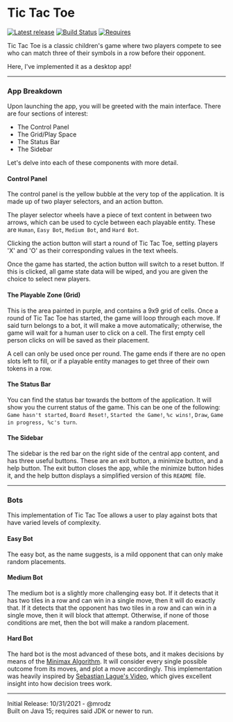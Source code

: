 # Tic Tac Toe

[![Latest release](https://img.shields.io/badge/Release-1.0.2-blue)](https://github.com/mrodz/TicTacToe-Reimagined/releases)
[![Build Status](https://img.shields.io/badge/Build-Passing-Sucess)]()
[![Requires](https://img.shields.io/badge/Requires-Java%2015+-critical)](https://java.com/en/download/)

Tic Tac Toe is a classic children's game where two players compete to see
who can match three of their symbols in a row before their opponent.  

Here, I've implemented it as a desktop app!

***

### App Breakdown
Upon launching the app, you will be greeted with the main interface. There are four
sections of interest:

* The Control Panel
* The Grid/Play Space
* The Status Bar
* The Sidebar  
  
Let's delve into each of these components with more detail.

#### Control Panel
The control panel is the yellow bubble at the very top of the application. It
is made up of two player selectors, and an action button.  
  
The player selector wheels have a piece of text content in between two arrows,
which can be used to cycle between each playable entity. These are `Human`, `Easy Bot`,
`Medium Bot`, and `Hard Bot`.  
  
Clicking the action button will start a round of Tic Tac Toe, setting players 'X' and 'O'
as their corresponding values in the text wheels.  
  
Once the game has started, the action button will switch to a reset button. If this is clicked,
all game state data will be wiped, and you are given the choice to select new players.  

#### The Playable Zone (Grid)
This is the area painted in purple, and contains a 9x9 grid of cells. Once a round of Tic Tac Toe
has started, the game will loop through each move. If said turn belongs to a bot, it will make a
move automatically; otherwise, the game will wait for a human user to click on a cell. The first 
empty cell person clicks on will be saved as their placement.  
  
A cell can only be used once per round. The game ends if there are no open slots left to fill,
or if a playable entity manages to get three of their own tokens in a row.

#### The Status Bar
You can find the status bar towards the bottom of the application. It will show you the current 
status of the game. This can be one of the following: `Game hasn't started`, `Board Reset!`,
`Started the Game!`, `%c wins!`, `Draw`, `Game in progress, %c's turn`.

#### The Sidebar
The sidebar is the red bar on the right side of the central app content, and has three useful buttons.
These are an exit button, a minimize button, and a help button. The exit button closes the app, while the
minimize button hides it, and the help button displays a simplified version of this ```README ```file.

***

### Bots
This implementation of Tic Tac Toe allows a user to play against bots that have varied levels of 
complexity.

#### Easy Bot
The easy bot, as the name suggests, is a mild opponent that can only make random placements.

#### Medium Bot
The medium bot is a slightly more challenging easy bot. If it detects that it has two tiles in a row 
and can win in a single move, then it will do exactly that. If it detects that the opponent has two 
tiles in a row and can win in a single move, then it will block that attempt. Otherwise, if none of
those conditions are met, then the bot will make a random placement.

#### Hard Bot
The hard bot is the most advanced of these bots, and it makes decisions by means of the 
[Minimax Algorithm]. It will consider every single possible outcome from its moves, and 
plot a move accordingly. This implementation was heavily inspired by [Sebastian Lague's Video],
which gives excellent insight into how decision trees work.

***

Initial Release: 10/31/2021 - @mrodz  
Built on Java 15; requires said JDK or newer to run.

<!-- Shortened Links -->
[Minimax Algorithm]: https://en.wikipedia.org/wiki/Minimax
[Sebastian Lague's Video]: https://www.youtube.com/watch?v=l-hh51ncgDI


